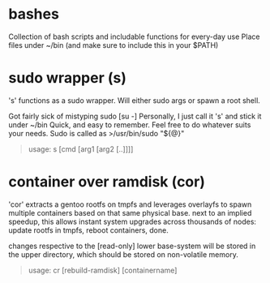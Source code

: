 # bashes
Collection of bash scripts and includable functions for every-day use
Place files under ~/bin (and make sure to include this in your $PATH)



# sudo wrapper (s)
's' functions as a sudo wrapper.
Will either sudo args or spawn a root shell.

Got fairly sick of mistyping sudo [su -]
Personally, I just call it 's' and stick it under ~/bin
Quick, and easy to remember. Feel free to do whatever suits your needs.
Sudo is called as >/usr/bin/sudo "${@}"

> usage: s [cmd [arg1 [arg2 [..]]]]




# container over ramdisk (cor)
'cor' extracts a gentoo rootfs on tmpfs and leverages overlayfs to spawn multiple containers based on that same physical base.
next to an implied speedup, this allows instant system upgrades across thousands of nodes: update rootfs in tmpfs, reboot containers, done.

changes respective to the [read-only] lower base-system will be stored in the upper directory, which should be stored on non-volatile memory. 

> usage: cr [rebuild-ramdisk] [containername]